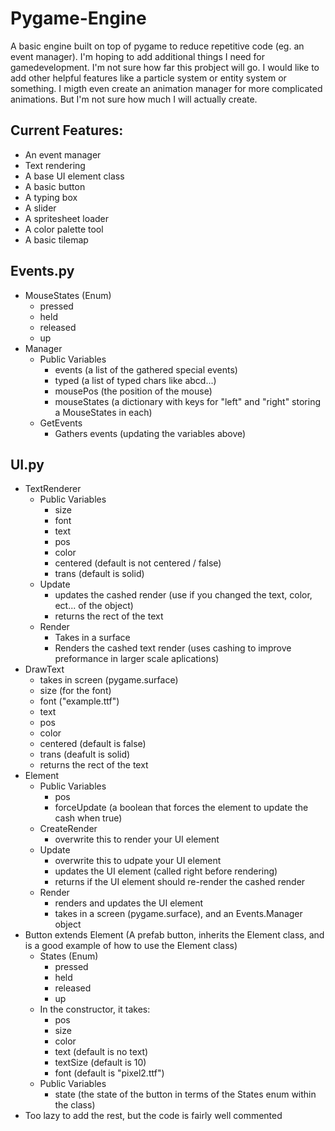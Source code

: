 # Pygame-Engine
A basic engine built on top of pygame to reduce repetitive code (eg. an event manager).
I'm hoping to add additional things I need for gamedevelopment. I'm not sure how far this probject will go. I would like to add other helpful features like a particle system or entity system or something. I migth even create an animation manager for more complicated animations. But I'm not sure how much I will actually create.

## Current Features:
* An event manager
* Text rendering
* A base UI element class
* A basic button
* A typing box
* A slider
* A spritesheet loader
* A color palette tool
* A basic tilemap

## Events.py
- MouseStates (Enum)
    - pressed
    - held
    - released
    - up
- Manager
    - Public Variables
        - events (a list of the gathered special events)
        - typed (a list of typed chars like abcd...)
        - mousePos (the position of the mouse)
        - mouseStates (a dictionary with keys for "left" and "right" storing a MouseStates in each)
    - GetEvents
        - Gathers events (updating the variables above)

## UI.py
- TextRenderer
    - Public Variables
        - size
        - font
        - text
        - pos
        - color
        - centered (default is not centered / false)
        - trans (default is solid)
    - Update
        - updates the cashed render (use if you changed the text, color, ect... of the object)
        - returns the rect of the text
    - Render
        - Takes in a surface
        - Renders the cashed text render (uses cashing to improve preformance in larger scale aplications)
- DrawText
    - takes in screen (pygame.surface)
    - size (for the font)
    - font ("example.ttf")
    - text
    - pos
    - color
    - centered (default is false)
    - trans (deafult is solid)
    - returns the rect of the text
- Element
    - Public Variables
        - pos
        - forceUpdate (a boolean that forces the element to update the cash when true)
    - CreateRender
        - overwrite this to render your UI element
    - Update
        - overwrite this to udpate your UI element
        - updates the UI element (called right before rendering)
        - returns if the UI element should re-render the cashed render
    - Render
        - renders and updates the UI element
        - takes in a screen (pygame.surface), and an Events.Manager object
- Button extends Element (A prefab button, inherits the Element class, and is a good example of how to use the Element class)
    - States (Enum)
        - pressed
        - held
        - released
        - up
    - In the constructor, it takes:
        - pos
        - size
        - color
        - text (default is no text)
        - textSize (default is 10)
        - font (default is "pixel2.ttf")
    - Public Variables
        - state (the state of the button in terms of the States enum within the class)
- Too lazy to add the rest, but the code is fairly well commented

